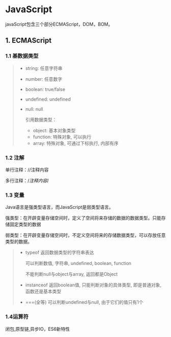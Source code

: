 # JavaScript



javaScript包含三个部分ECMAScript，DOM，BOM。



## 1. ECMAScript

### 1.1 基数据类型

> - string: 任意字符串
>
> - number: 任意数字
>
> - boolean: true/false
>
> - undefined: undefined
>
> - null: null
>
>   引用数据类型：
>
>   - object: 基本对象类型
>   - function: 特殊对象, 可以执行
>   - array: 特殊对象, 可通过下标执行, 内部有序

### 1.2 注解

单行注释：//注释内容

多行注释：/*注释内容*/

### 1.3 变量



Java语言是强类型语言，而JavaScript是弱类型语言。

强类型：在开辟变量存储空间时，定义了空间将来存储的数据的数据类型。只能存储固定类型的数据

弱类型：在开辟变量存储空间时，不定义空间将来的存储数据类型，可以存放任意类型的数据。



> - typeof
>   返回数据类型的字符串表达
>
>   可以判断数值, 字符串, undefined, boolean, function
>
>   不能判断null与object与array, 返回都是Object
>
> - instanceof 返回boolean值, 只能判断对象的具体类型, 即是普通对象, 函数还是基本类型
>
> - ===(全等) 可以判断undefined与null, 由于它们的值只有1个

### 1.4运算符











闭包,原型链,异步IO，ES6新特性